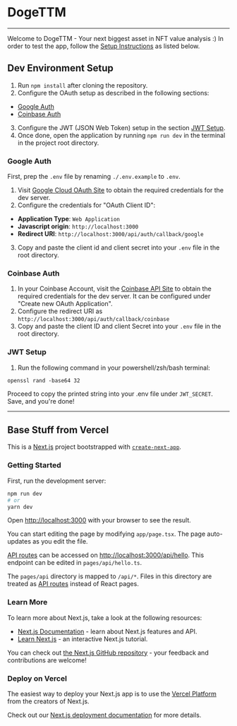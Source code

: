 # DogeTTM

---
Welcome to DogeTTM - Your next biggest asset in NFT value analysis :)
In order to test the app, follow the [Setup Instructions](#dev-environment-setup) as listed below.

## Dev Environment Setup

1. Run `npm install` after cloning the repository.
2. Configure the OAuth setup as described in the following sections:

- [Google Auth](#google-auth)
- [Coinbase Auth](#coinbase-auth)

3. Configure the JWT (JSON Web Token) setup in the section [JWT Setup](#jwt-setup).
4. Once done, open the application by running `npm run dev` in the terminal in the project root directory.

### Google Auth

First, prep the `.env` file by renaming `./.env.example` to `.env`.

1. Visit [Google Cloud OAuth Site](https://console.cloud.google.com/apis/credentials?authuser=1&project=dogettm-370912&supportedpurview=project) to obtain
the required credentials for the dev server.
2. Configure the credentials for "OAuth Client ID":

- **Application Type**: `Web Application`
- **Javascript origin**: `http://localhost:3000`
- **Redirect URI**: `http://localhost:3000/api/auth/callback/google`

3. Copy and paste the client id and client secret into your `.env` file in the root directory.

### Coinbase Auth

1. In your Coinbase Account, visit the [Coinbase API Site](http://www.coinbase.com/settings/api) to obtain the required credentials for the dev server. It can be configured under "Create new OAuth Application".
2. Configure the redirect URI as `http://localhost:3000/api/auth/callback/coinbase`
3. Copy and paste the client ID and client Secret into your `.env` file in the root directory.

### JWT Setup

1. Run the following command in your powershell/zsh/bash terminal:

```shell
openssl rand -base64 32
```

Proceed to copy the printed string into your .env file under `JWT_SECRET`. Save, and you're done!

---

## Base Stuff from Vercel

This is a [Next.js](https://nextjs.org/) project bootstrapped with [`create-next-app`](https://github.com/vercel/next.js/tree/canary/packages/create-next-app).

### Getting Started

First, run the development server:

```bash
npm run dev
# or
yarn dev
```

Open [http://localhost:3000](http://localhost:3000) with your browser to see the result.

You can start editing the page by modifying `app/page.tsx`. The page auto-updates as you edit the file.

[API routes](https://nextjs.org/docs/api-routes/introduction) can be accessed on [http://localhost:3000/api/hello](http://localhost:3000/api/hello). This endpoint can be edited in `pages/api/hello.ts`.

The `pages/api` directory is mapped to `/api/*`. Files in this directory are treated as [API routes](https://nextjs.org/docs/api-routes/introduction) instead of React pages.

### Learn More

To learn more about Next.js, take a look at the following resources:

- [Next.js Documentation](https://nextjs.org/docs) - learn about Next.js features and API.
- [Learn Next.js](https://nextjs.org/learn) - an interactive Next.js tutorial.

You can check out [the Next.js GitHub repository](https://github.com/vercel/next.js/) - your feedback and contributions are welcome!

### Deploy on Vercel

The easiest way to deploy your Next.js app is to use the [Vercel Platform](https://vercel.com/new?utm_medium=default-template&filter=next.js&utm_source=create-next-app&utm_campaign=create-next-app-readme) from the creators of Next.js.

Check out our [Next.js deployment documentation](https://nextjs.org/docs/deployment) for more details.
